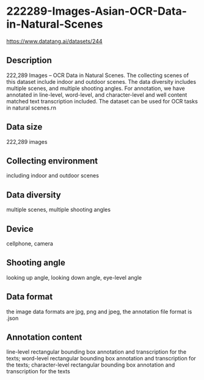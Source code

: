 # 222289-Images-Asian-OCR-Data-in-Natural-Scenes
https://www.datatang.ai/datasets/244

## Description
222,289 Images – OCR Data in Natural Scenes. The collecting scenes of this dataset include indoor and outdoor scenes. The data diversity includes multiple scenes, and multiple shooting angles. For annotation, we have annotated in line-level, word-level, and character-level and well content matched text transcription included. The dataset can be used for OCR tasks in natural scenes.rn

## Data size
222,289 images

## Collecting environment
including indoor and outdoor scenes

## Data diversity
multiple scenes, multiple shooting angles

## Device
cellphone, camera

## Shooting angle
looking up angle, looking down angle, eye-level angle

## Data format
the image data formats are jpg, png and jpeg, the annotation file format is .json

## Annotation content
line-level rectangular bounding box annotation and transcription for the texts; word-level rectangular bounding box annotation and transcription for the texts; character-level rectangular bounding box annotation and transcription for the texts
